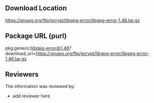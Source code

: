 ## Download Location

https://gnupg.org/ftp/gcrypt/libgpg-error/libgpg-error-1.46.tar.gz

## Package URL (purl)

pkg:generic/libgpg-error@1.46?download_url=https://gnupg.org/ftp/gcrypt/libgpg-error/libgpg-error-1.46.tar.gz

## Reviewers

The information was reviewed by:

* add reviewer here
